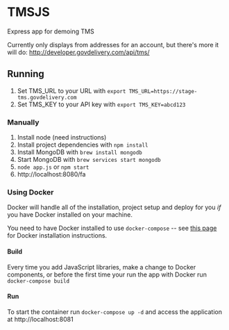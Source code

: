 # TMSJS
Express app for demoing TMS

Currently only displays from addresses for an account, but there's more it will do: http://developer.govdelivery.com/api/tms/

## Running
1. Set TMS_URL to your URL with `export TMS_URL=https://stage-tms.govdelivery.com`
1. Set TMS_KEY to your API key with `export TMS_KEY=abcd123`

### Manually
1. Install node (need instructions)
1. Install project dependencies with `npm install`
1. Install MongoDB with `brew install mongodb`
1. Start MongoDB with `brew services start mongodb`
1. `node app.js` or `npm start`
1. http://localhost:8080/fa

### Using Docker
Docker will handle all of the installation, project setup and deploy for you _if_ you have Docker installed on your machine.

You need to have Docker installed to use `docker-compose` -- see [this page](https://docs.docker.com/engine/installation/) for Docker installation instructions.

#### Build
Every time you add JavaScript libraries, make a change to Docker components, or before the first time your run the app with Docker run `docker-compose build`

#### Run
To start the container run `docker-compose up -d` and access the application at http://localhost:8081
